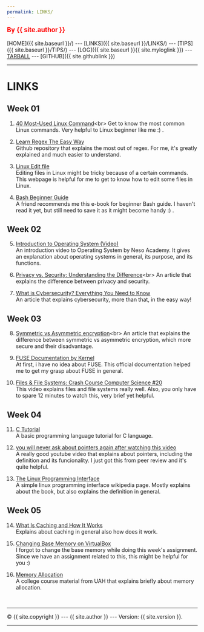 ```yaml
---
permalink: LINKS/
---
```

<span style="color:red; font-weight:bold; font-size:larger;">By {{ site.author }}</span>
<br><br>
[HOME]({{ site.baseurl }}/) ---
[LINKS]({{ site.baseurl }}/LINKS/) ---
[TIPS]({{ site.baseurl }}/TIPS/) ---
[LOG]({{ site.baseurl }}{{ site.myloglink }}) ---
[TARBALL](site.tarballink) ---
[GITHUB]({{ site.githublink }})
<br>
<hr>

# LINKS

## Week 01
1. [40 Most-Used Linux Command](https://kinsta.com/blog/linux-commands/#:~:text=Commands%20Cheat%20Sheet-,What%20Is%20a%20Linux%20Command%3F,abstraction%20of%20command%2Dline%20programs.)<br>
Get to know the most common Linux commands. Very helpful to Linux beginner like me :) .

2. [Learn Regex The Easy Way](https://github.com/ziishaned/learn-regex)<br>
Github repository that explains the most out of regex. For me, it's greatly explained and much easier to understand.

3. [Linux Edit file](https://www.javatpoint.com/linux-edit-file)<br>
Editing files in Linux might be tricky because of a certain commands. This webpage is helpful for me to get to know how to edit some files in Linux.  

4. [Bash Beginner Guide](https://tldp.org/LDP/Bash-Beginners-Guide/Bash-Beginners-Guide.pdf)<br>
A friend recommends me this e-book for beginner Bash guide. I haven't read it yet, but still need to save it as it might become handy :) .  

## Week 02
5. [Introduction to Operating System (Video)](https://www.youtube.com/watch?v=vBURTt97EkA)<br>
An introduction video to Operating System by Neso Academy. It gives an explanation about operating systems in general, its purpose, and its functions.  

6. [Privacy vs. Security: Understanding the Difference](https://www.auditboard.com/blog/privacy-vs-security/#:~:text=Privacy%20typically%20refers%20to%20the,%2C%20leak%2C%20or%20cyber%20attack.)<br>
An article that explains the difference between privacy and security.

7. [What is Cybersecurity? Everything You Need to Know](https://www.techtarget.com/searchsecurity/definition/cybersecurity)<br>
An article that explains cybersecurity, more than that, in the easy way!

## Week 03
8. [Symmetric vs Asymmetric encryption](https://blog.mailfence.com/symmetric-vs-asymmetric-encryption/#:~:text=Symmetric%20encryption%20uses%20a%20private,her%20private%20key%20to%20decrypt.)<br>
An article that explains the difference between symmetric vs asymmetric encryption, which more secure and their disadvantage.

9. [FUSE Documentation by Kernel](https://www.kernel.org/doc/html/latest/filesystems/fuse.html)<br>
At first, i have no idea about FUSE. This official documentation helped me to get my grasp about FUSE in general.

10. [Files & File Systems: Crash Course Computer Science #20](https://www.youtube.com/watch?v=KN8YgJnShPM)<br>
This video explains files and file systems really well. Also, you only have to spare 12 minutes to watch this, very brief yet helpful. 

## Week 04
11. [C Tutorial](https://www.tutorialspoint.com/cprogramming/index.htm)<br>
A basic programming language tutorial for C language.

12. [you will never ask about pointers again after watching this video](https://www.youtube.com/watch?v=2ybLD6_2gKM)<br>
A really good youtube video that explains about pointers, including the definition and its funcionality. I just got this from peer review and it's quite helpful.

13. [The Linux Programming Interface](https://en.wikipedia.org/wiki/The_Linux_Programming_Interface)<br>
A simple linux programming interface wikipedia page. Mostly explains about the book, but also explains the definition in general.

## Week 05
14. [What Is Caching and How It Works](https://www.fortinet.com/resources/cyberglossary/what-is-caching)<br>
Explains about caching in general also how does it work.

15. [Changing Base Memory on VirtualBox](https://osp4diss.vlsm.org/DebianGuestOnVirtualBox3.html#idx01)<br>
I forgot to change the base memory while doing this week's assignment. Since we have an assignment related to this, this might be helpful for you :)

16. [Memory Allocation](https://www.cs.uah.edu/~rcoleman/Common/C_Reference/MemoryAlloc.html)<br>
A college course material from UAH that explains briefly about memory allocation.

<br>
<hr>
&copy; {{ site.copyright }} --- {{ site.author }} --- Version: {{ site.version }}.
<hr>
<br>
